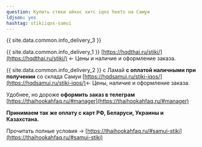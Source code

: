 ```yaml
---
question: Купить стики айкос хитс iqos heets на Самуи
ldjson: yes
hashtag: stikiiqos-samui
---
```


{{ site.data.common.info_delivery_3 }}

{{ site.data.common.info_delivery_1 }} [https://hqdthai.ru/stiki/](https://hqdthai.ru/stiki/) <- Цены и наличие и оформление заказа.

{{ site.data.common.info_delivery_2 }} с Ламай **с оплатой наличными при получении** со склада Самуи [https://hqdsamui.ru/stiki-iqos/](https://hqdsamui.ru/stiki-iqos/)<- Цены, наличие и оформление заказа.

Удобнее, но дороже **оформить заказ в телеграм** [https://thaihookahfaq.ru/#manager](https://thaihookahfaq.ru/#manager)

**Принимаем так же оплату с карт РФ, Беларуси, Украины и Казахстана.**

Прочитать полные условия -> [https://thaihookahfaq.ru/#samui-stiki](https://thaihookahfaq.ru/#samui-stiki)
